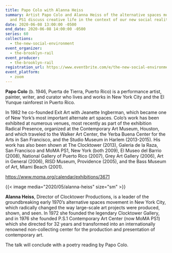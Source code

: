 ```yaml
---
title: Papo Colo with Alanna Heiss
summary: Artist Papo Colo and Alanna Heiss of the alternative spaces movement
  and PS1 discuss creative life in the context of our new social reality.
date: 2020-06-08 13:00:00 -0500
end_date: 2020-06-08 14:00:00 -0500
series: 60
collections:
  - the-new-social-environment
event_organizer:
  - the-brooklyn-rail
event_producer:
  - the-brooklyn-rail
registration_url: https://www.eventbrite.com/e/the-new-social-environment-60-papo-colo-tickets-108111594690
event_platform:
  - zoom
---
```

**Papo Colo** (b. 1946, Puerta de Tierra, Puerto Rico) is a performance artist, painter, writer, and curator who lives and works in New York City and the El Yunque rainforest in Puerto Rico. 

In 1982 he co-founded Exit Art with Jeanette Ingberman, which became one of New York’s most important alternate art spaces. Colo’s work has been exhibited at numerous venues, most recently as part of the exhibition Radical Presence, organized at the Contemporary Art Museum, Houston, and which traveled to the Walker Art Center, the Yerba Buena Center for the Arts in San Francisco, and the Studio Museum in Harlem (2013-2015). His work has also been shown at The Clocktower (2013), Galeria de la Raza, San Francisco and MoMA PS1, New York (both 2009), El Museo del Barrio (2008), National Gallery of Puerto Rico (2007), Grey Art Gallery (2006), Art in General (2006), RISD Museum, Providence (2005), and the Bass Museum of Art, Miami Beach (2001).

<https://www.moma.org/calendar/exhibitions/3671>

{{< image media="2020/05/alanna-heiss" size="sm" >}}

**Alanna Heiss**, Director of Clocktower Productions, is a leader of the groundbreaking early 1970’s alternative spaces movement in New York City, which radically changed the way large-scale art projects were produced, shown, and seen. In 1972 she founded the legendary Clocktower Gallery, and in 1976 she founded P.S.1 Contemporary Art Center (now MoMA PS1) which she directed for 32 years and transformed into an internationally renowned non-collecting center for the production and presentation of contemporary art.

The talk will conclude with a poetry reading by Papo Colo.